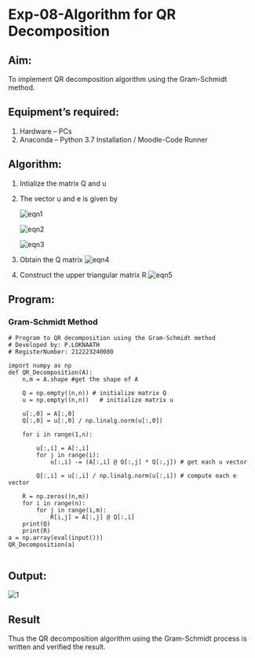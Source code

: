 # Exp-08-Algorithm for QR Decomposition
## Aim:
To implement QR decomposition algorithm using the Gram-Schmidt method.
## Equipment’s required:
1.	Hardware – PCs
2.	Anaconda – Python 3.7 Installation / Moodle-Code Runner
## Algorithm:
1.	Intialize the matrix Q and u
2.	The vector u and e is given by

    ![eqn1](./ex4.jpg)

    ![eqn2](./ex6.jpg)

    ![eqn3](./ex3.jpg)

3.	Obtain the Q matrix
    ![eqn4](./ex1.jpg)
5.	Construct the upper triangular matrix R
    ![eqn5](./ex2.jpg)



## Program:
### Gram-Schmidt Method
```
# Program to QR decomposition using the Gram-Schmidt method
# Developed by: P.LOKNAATH
# RegisterNumber: 212223240080

import numpy as np
def QR_Decomposition(A):
    n,m = A.shape #get the shape of A
    
    Q = np.empty((n,n)) # initialize matrix Q
    u = np.empty((n,n))   # initialize matrix u
    
    u[:,0] = A[:,0]
    Q[:,0] = u[:,0] / np.linalg.norm(u[:,0])
    
    for i in range(1,n):
        
        u[:,i] = A[:,i]
        for j in range(i):
            u[:,i] -= (A[:,i] @ Q[:,j] * Q[:,j]) # get each u vector
            
        Q[:,i] = u[:,i] / np.linalg.norm(u[:,i]) # compute each e vector
        
    R = np.zeros((n,m))
    for i in range(n):
        for j in range(i,m):
            R[i,j] = A[:,j] @ Q[:,i]
    print(Q)
    print(R)
a = np.array(eval(input()))
QR_Decomposition(a)


```

## Output:
![1](https://github.com/Loknaath-sec/QRdecomposition/assets/145742558/16b485a2-9e4a-4651-b5ee-f83be333d899)


## Result
Thus the QR decomposition algorithm using the Gram-Schmidt process is written and verified the result.
